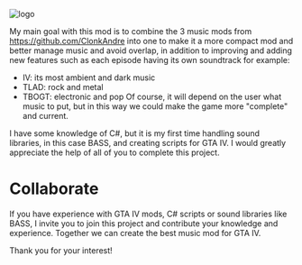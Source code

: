 ![logo](https://github.com/KevGreenwood/InteractiveMusicIV/assets/159276447/25c63dbd-9335-4ce4-bbca-e38fad1526c7)

My main goal with this mod is to combine the 3 music mods from https://github.com/ClonkAndre into one to make it a more compact mod and better manage music and avoid overlap, in addition to improving and adding new features such as each episode having its own soundtrack for example:
- IV: its most ambient and dark music
- TLAD: rock and metal
- TBOGT: electronic and pop
Of course, it will depend on the user what music to put, but in this way we could make the game more "complete" and current.

I have some knowledge of C#, but it is my first time handling sound libraries, in this case BASS, and creating scripts for GTA IV. I would greatly appreciate the help of all of you to complete this project.

# Collaborate
If you have experience with GTA IV mods, C# scripts or sound libraries like BASS, I invite you to join this project and contribute your knowledge and experience. Together we can create the best music mod for GTA IV.

Thank you for your interest!
